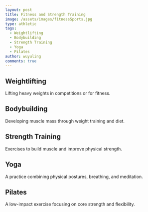 ```yaml
---
layout: post
title: Fitness and Strength Training
image: /assets/images/fitnessSports.jpg
type: athletic
tags:
  - Weightlifting
  - Bodybuilding
  - Strength Training
  - Yoga
  - Pilates
author: wuyuling
comments: true
---
```

## Weightlifting
Lifting heavy weights in competitions or for fitness.

## Bodybuilding
Developing muscle mass through weight training and diet.

## Strength Training
Exercises to build muscle and improve physical strength.

## Yoga
A practice combining physical postures, breathing, and meditation.

## Pilates
A low-impact exercise focusing on core strength and flexibility.

